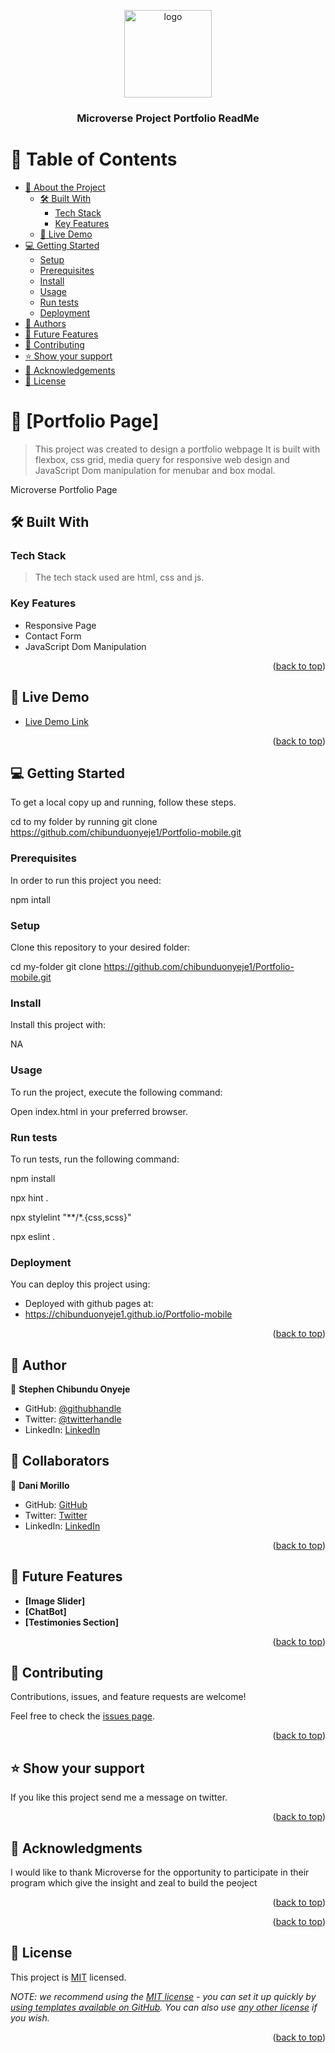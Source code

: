 <a name="readme-top"></a>


<div align="center">
  <!-- You are encouraged to replace this logo with your own! Otherwise you can also remove it. -->
  <img src="murple_logo.png" alt="logo" width="140"  height="auto" />
  <br/>

  <h3><b>Microverse Project Portfolio ReadMe</b></h3>

</div>

<!-- TABLE OF CONTENTS -->

# 📗 Table of Contents

- [📖 About the Project](#about-project)
  - [🛠 Built With](#built-with)
    - [Tech Stack](#tech-stack)
    - [Key Features](#key-features)
  - [🚀 Live Demo](#live-demo)
- [💻 Getting Started](#getting-started)
  - [Setup](#setup)
  - [Prerequisites](#prerequisites)
  - [Install](#install)
  - [Usage](#usage)
  - [Run tests](#run-tests)
  - [Deployment](#triangular_flag_on_post-deployment)
- [👥 Authors](#authors)
- [🔭 Future Features](#future-features)
- [🤝 Contributing](#contributing)
- [⭐️ Show your support](#support)
- [🙏 Acknowledgements](#acknowledgements)
- [📝 License](#license)

<!-- Microverse Portfolio Page -->

# 📖 [Portfolio Page] <a name="about-project"></a>
> This project was created to design a portfolio webpage
> It is built with flexbox, css grid,  media query for responsive web design and JavaScript Dom manipulation for menubar and box modal.

Microverse Portfolio Page

## 🛠 Built With <a name="built-with"></a>

### Tech Stack <a name="tech-stack"></a>

> The tech stack used are html, css and js.


<!-- Features -->

### Key Features <a name="key-features"></a>

- Responsive Page
- Contact Form
- JavaScript Dom Manipulation

<p align="right">(<a href="#readme-top">back to top</a>)</p>

<!-- LIVE DEMO -->

## 🚀 Live Demo <a name="live-demo"></a>


- [Live Demo Link](https://chibunduonyeje1.github.io/Portfolio-mobile/)

<p align="right">(<a href="#readme-top">back to top</a>)</p>

<!-- GETTING STARTED -->

## 💻 Getting Started <a name="getting-started"></a>

To get a local copy up and running, follow these steps.


cd to my folder by running
  git clone https://github.com/chibunduonyeje1/Portfolio-mobile.git

### Prerequisites

In order to run this project you need:

npm intall

### Setup

Clone this repository to your desired folder:

cd my-folder
  git clone https://github.com/chibunduonyeje1/Portfolio-mobile.git

### Install

Install this project with:

NA

### Usage

To run the project, execute the following command:

Open index.html in your preferred browser.

### Run tests

To run tests, run the following command:

  npm install

  npx hint .

  npx stylelint "**/*.{css,scss}"

  npx eslint .

### Deployment

You can deploy this project using:

- Deployed with github pages at:
- https://chibunduonyeje1.github.io/Portfolio-mobile


<p align="right">(<a href="#readme-top">back to top</a>)</p>

<!-- AUTHOR -->

## 👤 Author <a name="author"></a>

👤 **Stephen Chibundu Onyeje**

- GitHub: [@githubhandle](https://github.com/chibunduonyeje1)
- Twitter: [@twitterhandle](https://twitter.com/twitterhandle)
- LinkedIn: [LinkedIn](https://www.linkedin.com/in/chibunduonyeje1/)


## 👥 Collaborators <a name="authors"></a>

👤 **Dani Morillo**
- GitHub: [GitHub](https://github.com/danifromecuador)
- Twitter: [Twitter](https://twitter.com/danifromecuador)
- LinkedIn: [LinkedIn](https://www.linkedin.com/in/danifromecuador/)


<p align="right">(<a href="#readme-top">back to top</a>)</p>

<!-- FUTURE FEATURES -->

## 🔭 Future Features <a name="future-features"></a>

- **[Image Slider]**
- **[ChatBot]**
- **[Testimonies Section]**

<p align="right">(<a href="#readme-top">back to top</a>)</p>

<!-- CONTRIBUTING -->

## 🤝 Contributing <a name="contributing"></a>

Contributions, issues, and feature requests are welcome!

Feel free to check the [issues page](https://github.com/chibunduonyeje1/Portfolio-mobile/issues).

<p align="right">(<a href="#readme-top">back to top</a>)</p>

<!-- SUPPORT -->

## ⭐️ Show your support <a name="support"></a>

If you like this project send me a message on twitter.

<p align="right">(<a href="#readme-top">back to top</a>)</p>

<!-- ACKNOWLEDGEMENTS -->

## 🙏 Acknowledgments <a name="acknowledgements"></a>

I would like to thank Microverse for the opportunity to participate in their program which give the insight and zeal to build the peoject

<p align="right">(<a href="#readme-top">back to top</a>)</p>



<p align="right">(<a href="#readme-top">back to top</a>)</p>

<!-- LICENSE -->

## 📝 License <a name="license"></a>

This project is [MIT](./LICENSE) licensed.

_NOTE: we recommend using the [MIT license](https://choosealicense.com/licenses/mit/) - you can set it up quickly by [using templates available on GitHub](https://docs.github.com/en/communities/setting-up-your-project-for-healthy-contributions/adding-a-license-to-a-repository). You can also use [any other license](https://choosealicense.com/licenses/) if you wish._

<p align="right">(<a href="#readme-top">back to top</a>)</p>

